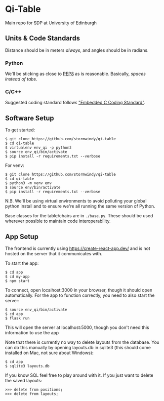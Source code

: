 # Qi-Table

Main repo for SDP at University of Edinburgh

## Units & Code Standards
Distance should be in meters *always*, and angles should be in radians.

### Python
We'll be sticking as close to [PEP8](https://www.python.org/dev/peps/pep-0008/)
as is reasonable. Basically, *spaces instead of tabs*.

### C/C++
Suggested coding standard follows ["Embedded C Coding Standard"](https://dl.dropbox.com/s/bu4nq51qvk5uzzh/barr_c_coding_standard_2018.pdf?dl=0).

## Software Setup

To get started:

```
$ git clone https://github.com/stormwindy/qi-table
$ cd qi-table
$ virtualenv env_qi -p python3
$ source env_qi/bin/activate
$ pip install -r requirements.txt --verbose
```

For venv:
```
$ git clone https://github.com/stormwindy/qi-table
$ cd qi-table
$ python3 -m venv env
$ source env/bin/activate
$ pip install -r requirements.txt --verbose
```

N.B. We'll be using virtual environments to avoid polluting your global python
install and to ensure we're all running the same version of Python.

Base classes for the table/chairs are in `./base.py`. These should be used
wherever possible to maintain code interoperability.

## App Setup

The frontend is currently using https://create-react-app.dev/ and is not hosted on the server that it communicates with.

To start the app:

```
$ cd app
$ cd my-app
$ npm start
```
To connect, open localhost:3000 in your browser, though it should open automatically. For the app to function correctly, you need to also start the server:

```
$ source env_qi/bin/activate
$ cd app
$ flask run
```
This will open the server at localhost:5000, though you don't need this information to use the app

Note that there is currently no way to delete layouts from the database. You can do this manually by opening layouts.db in sqlite3 (this should come installed on Mac, not sure about Windows):

```
$ cd app
$ sqlite3 layouts.db
```

If you know SQL feel free to play around with it. If you just want to delete the saved layouts:

```
>>> delete from positions;
>>> delete from layouts;
```


